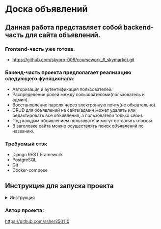 # Доска объявлений

## Данная работа представляет собой backend-часть для сайта объявлений.

### Frontend-часть уже готова.

- https://github.com/skypro-008/coursework_6_skymarket.git

### Бэкенд-часть проекта предполагает реализацию следующего функционала:

- Авторизация и аутентификация пользователей.
- Распределение ролей между пользователями(пользователь и админ).
- Восстановление пароля через электронную почту(не обязательно).
- CRUD для объявлений на сайте(админ может удалять или редактировать все объявления, а пользователи только свои).
- Под каждым объявлением пользователи могут оставлять отзывы.
- В заголовке сайта можно осуществлять поиск объявлений по названию.

### Требуемый стэк

- Django REST Framework
- PostgreSQL
- Git
- Docker-compose

## Инструкция для запуска проекта

<details>
<summary>Инструкция</summary>
1. Клонируйте данный репозиторий к себе на локальную машину:

```bash
    git clone https://github.com/ssher250110/graduate_work_skymarket.git
```

2. В файле .env_example подставьте свои переменные окружения и переименуйте файл в .env
3. Запустите Docker
4. Введите команду в терминале(выполнение команды осуществляется из папки проекта):
    * Для Compose V1:
    ```bash
    docker-compose up -d --build 
    ```
    * Для Compose V2:
    ```bash
    docker compose up -d --build 
    ```

- Команда для создания суперпользователя

```bash
python skymarket/manage.py createsuperuser
```

- Команда для загрузки фикстур(пароль для пользователей и администратора: 111)

```bash
python  skymarket/manage.py loadall
```

- Пути документации

```bash
http://127.0.0.1:8000/api/swagger/
```

```bash
http://127.0.0.1:8000/api/redoc/
```

</details>

### Автор проекта:

https://github.com/ssher250110
